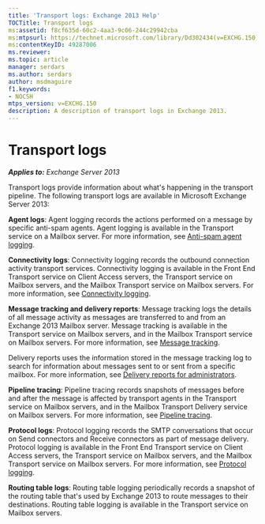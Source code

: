 ```yaml
---
title: 'Transport logs: Exchange 2013 Help'
TOCTitle: Transport logs
ms:assetid: f8cf635d-60c2-4aa3-9c06-244c29942cba
ms:mtpsurl: https://technet.microsoft.com/library/Dd302434(v=EXCHG.150)
ms:contentKeyID: 49287006
ms.reviewer: 
ms.topic: article
manager: serdars
ms.author: serdars
author: msdmaguire
f1.keywords:
- NOCSH
mtps_version: v=EXCHG.150
description: A description of transport logs in Exchange 2013.
---
```


# Transport logs

_**Applies to:** Exchange Server 2013_

Transport logs provide information about what's happening in the transport pipeline. The following transport logs are available in Microsoft Exchange Server 2013:

**Agent logs**: Agent logging records the actions performed on a message by specific anti-spam agents. Agent logging is available in the Transport service on a Mailbox server. For more information, see [Anti-spam agent logging](anti-spam-agent-logging-exchange-2013-help.md).

**Connectivity logs**: Connectivity logging records the outbound connection activity transport services. Connectivity logging is available in the Front End Transport service on Client Access servers, the Transport service on Mailbox servers, and the Mailbox Transport service on Mailbox servers. For more information, see [Connectivity logging](connectivity-logging-exchange-2013-help.md).

**Message tracking and delivery reports**: Message tracking logs the details of all message activity as messages are transferred to and from an Exchange 2013 Mailbox server. Message tracking is available in the Transport service on Mailbox servers, and in the Mailbox Transport service on Mailbox servers. For more information, see [Message tracking](message-tracking-exchange-2013-help.md).

Delivery reports uses the information stored in the message tracking log to search for information about messages sent to or sent from a specific mailbox. For more information, see [Delivery reports for administrators](delivery-reports-for-administrators-exchange-2013-help.md).

**Pipeline tracing**: Pipeline tracing records snapshots of messages before and after the message is affected by transport agents in the Transport service on Mailbox servers, and in the Mailbox Transport Delivery service on Mailbox servers. For more information, see [Pipeline tracing](pipeline-tracing-exchange-2013-help.md).

**Protocol logs**: Protocol logging records the SMTP conversations that occur on Send connectors and Receive connectors as part of message delivery. Protocol logging is available in the Front End Transport service on Client Access servers, the Transport service on Mailbox servers, and the Mailbox Transport service on Mailbox servers. For more information, see [Protocol logging](protocol-logging-exchange-2013-help.md).

**Routing table logs**: Routing table logging periodically records a snapshot of the routing table that's used by Exchange 2013 to route messages to their destinations. Routing table logging is available in the Transport service on Mailbox servers.
